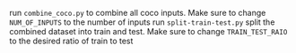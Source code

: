 run `combine_coco.py` to combine all coco inputs. Make sure to change `NUM_OF_INPUTS` to the number of inputs
run `split-train-test.py` split the combined dataset into train and test. Make sure to change `TRAIN_TEST_RAIO` to the desired ratio of train to test